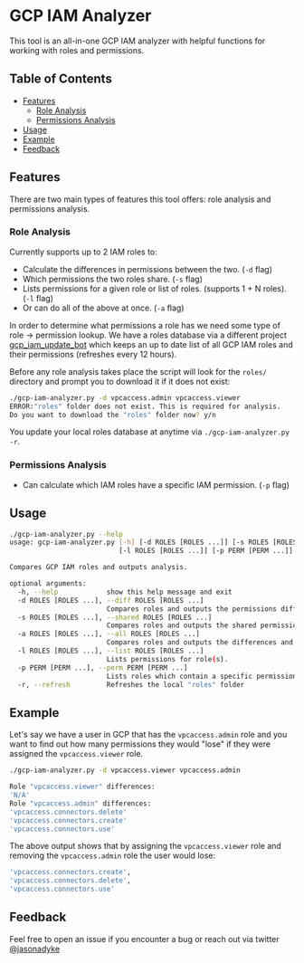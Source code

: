 # GCP IAM Analyzer

This tool is an all-in-one GCP IAM analyzer with helpful functions for working with roles and permissions.

## Table of Contents

- [Features](#features)
  - [Role Analysis](#role-analysis)
  - [Permissions Analysis](#permissions-analysis)
- [Usage](#usage)
- [Example](#example)
- [Feedback](#feedback)

## Features

There are two main types of features this tool offers: role analysis and permissions analysis. 

### Role Analysis

Currently supports up to 2 IAM roles to:

- Calculate the differences in permissions between the two. (`-d` flag)
- Which permissions the two roles share. (`-s` flag)
- Lists permissions for a given role or list of roles. (supports 1 + N roles). (`-l` flag)
- Or can do all of the above at once. (`-a` flag)

In order to determine what permissions a role has we need some type of role -> permission lookup. We have a roles database via a different project [gcp_iam_update_bot](https://github.com/jdyke/gcp_iam_update_bot) which keeps an up to date list of all GCP IAM roles and their permissions (refreshes every 12 hours).

Before any role analysis takes place the script will look for the `roles/` directory and prompt you to download it if it does not exist:

```bash
./gcp-iam-analyzer.py -d vpcaccess.admin vpcaccess.viewer
ERROR:"roles" folder does not exist. This is required for analysis.
Do you want to download the "roles" folder now? y/n
```

You update your local roles database at anytime via `./gcp-iam-analyzer.py -r`.

### Permissions Analysis

- Can calculate which IAM roles have a specific IAM permission. (`-p` flag)

## Usage

```bash
./gcp-iam-analyzer.py --help
usage: gcp-iam-analyzer.py [-h] [-d ROLES [ROLES ...]] [-s ROLES [ROLES ...]] [-a ROLES [ROLES ...]]
                           [-l ROLES [ROLES ...]] [-p PERM [PERM ...]] [-r]

Compares GCP IAM roles and outputs analysis.

optional arguments:
  -h, --help            show this help message and exit
  -d ROLES [ROLES ...], --diff ROLES [ROLES ...]
                        Compares roles and outputs the permissions difference.
  -s ROLES [ROLES ...], --shared ROLES [ROLES ...]
                        Compares roles and outputs the shared permissions.
  -a ROLES [ROLES ...], --all ROLES [ROLES ...]
                        Compares roles and outputs the differences and the shared permissins.
  -l ROLES [ROLES ...], --list ROLES [ROLES ...]
                        Lists permissions for role(s).
  -p PERM [PERM ...], --perm PERM [PERM ...]
                        Lists roles which contain a specific permission.
  -r, --refresh         Refreshes the local "roles" folder
```

## Example

Let's say we have a user in GCP that has the `vpcaccess.admin` role and you want to find out how many permissions they would "lose" if they were assigned the `vpcaccess.viewer` role.

```bash
./gcp-iam-analyzer.py -d vpcaccess.viewer vpcaccess.admin

Role "vpcaccess.viewer" differences:
'N/A'
Role "vpcaccess.admin" differences:
'vpcaccess.connectors.delete'
'vpcaccess.connectors.create'
'vpcaccess.connectors.use'
```

The above output shows that by assigning the `vpcaccess.viewer` role and removing the `vpcaccess.admin` role the user would lose:

```bash
'vpcaccess.connectors.create',
'vpcaccess.connectors.delete',
'vpcaccess.connectors.use'
 ```

## Feedback

Feel free to open an issue if you encounter a bug or reach out via twitter [@jasonadyke](https://twitter.com/jasonadyke)
